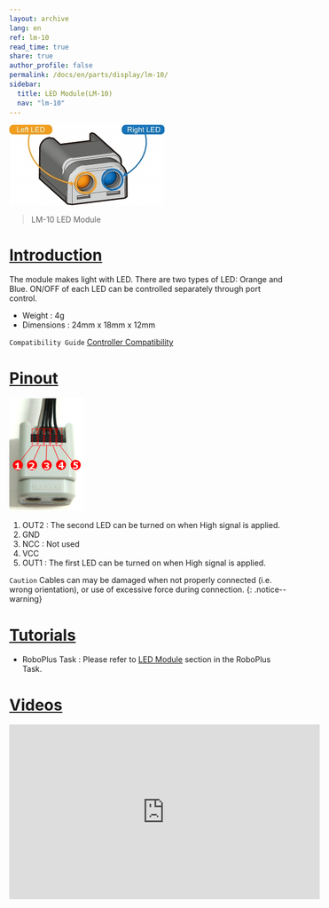 ```yaml
---
layout: archive
lang: en
ref: lm-10
read_time: true
share: true
author_profile: false
permalink: /docs/en/parts/display/lm-10/
sidebar:
  title: LED Module(LM-10)
  nav: "lm-10"
---
```


![](/assets/images/parts/led/led.jpg)

> LM-10 LED Module

# [Introduction](#introduction)

The module makes light with LED. There are two types of LED: Orange and Blue.  ON/OFF of each LED can be controlled separately through port control.

- Weight : 4g
- Dimensions : 24mm x 18mm x 12mm

`Compatibility Guide` [Controller Compatibility]

# [Pinout](#pinout)

![](/assets/images/parts/led/led_pinout.png)

1. OUT2 : The second LED can be turned on when High signal is applied.
2. GND
3. NCC : Not used
4. VCC
5. OUT1 : The first LED can be turned on when High signal is applied.

`Caution` Cables can may be damaged when not properly connected (i.e. wrong orientation), or use of excessive force during connection.
{: .notice--warning}

# [Tutorials](#tutorials)

- RoboPlus Task : Please refer to [LED Module] section in the RoboPlus Task.

# [Videos](#videos)

<iframe width="560" height="315" src="https://www.youtube.com/embed/-qRy_NDd5eU" frameborder="0" allowfullscreen></iframe>

[Controller Compatibility]: /docs/en/parts/controller/controller_compatibility/
[LED Module]: /docs/en/software/rplus1/task/programming_02/#led-module
